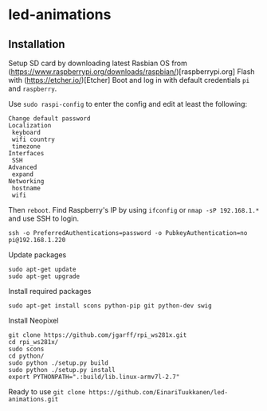 # led-animations

## Installation

Setup SD card by downloading latest Rasbian OS from (https://www.raspberrypi.org/downloads/raspbian/)[raspberrypi.org]
Flash with (https://etcher.io/)[Etcher]
Boot and log in with default credentials `pi` and `raspberry`.

Use `sudo raspi-config` to enter the config and edit at least the following:
```
Change default password
Localization
 keyboard
 wifi country
 timezone
Interfaces
 SSH
Advanced
 expand
Networking
 hostname
 wifi
```

Then `reboot`. Find Raspberry's IP by using `ifconfig` or `nmap -sP 192.168.1.*` and use SSH to login.

`ssh -o PreferredAuthentications=password -o PubkeyAuthentication=no pi@192.168.1.220`

Update packages
```
sudo apt-get update
sudo apt-get upgrade
```

Install required packages
```
sudo apt-get install scons python-pip git python-dev swig
```

Install Neopixel
```
git clone https://github.com/jgarff/rpi_ws281x.git
cd rpi_ws281x/
sudo scons
cd python/
sudo python ./setup.py build
sudo python ./setup.py install
export PYTHONPATH=".:build/lib.linux-armv7l-2.7"
```

Ready to use
`git clone https://github.com/EinariTuukkanen/led-animations.git`
